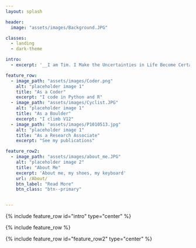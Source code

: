 ```yaml
---
layout: splash

header:
  image: "assets/images/Background.JPG"

classes:
  - landing
  - dark-theme

intro:
  - excerpt: '__I am Tim. I Make the Uncertainties in Life Become Certain.__'

feature_row:
  - image_path: "assets/images/Coder.png"
    alt: "placeholder image 1"
    title: "As a Coder"
    excerpt: "I code in Python and R"
  - image_path: "assets/images/Cyclist.JPG"
    alt: "placeholder image 1"
    title: "As a Boulder"
    excerpt: "I climb V12"
  - image_path: "assets/images/P1010513.jpg"
    alt: "placeholder image 1"
    title: "As a Research Associate"
    excerpt: "See my publications"

feature_row2:
  - image_path: "assets/images/about_me.JPG"
    alt: "placeholder image 2"
    title: "About Me"
    excerpt: 'About me, my shoes, my keyboard'
    url: /About/
    btn_label: "Read More"
    btn_class: "btn--primary"


---
```


{% include feature_row id="intro" type="center" %}

{% include feature_row %}

{% include feature_row id="feature_row2" type="center" %}
